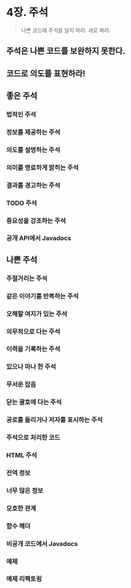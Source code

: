 # 4장. 주석

> 나쁜 코드에 주석을 달지 마라. 새로 짜라.

## 주석은 나쁜 코드를 보완하지 못한다.

## 코드로 의도를 표현하라!

## 좋은 주석

### 법적인 주석

### 정보를 제공하는 주석

### 의도를 설명하는 주석

### 의미를 명료하게 밝히는 주석

### 결과를 경고하는 주석

### TODO 주석

### 중요성을 강조하는 주석

### 공개 API에서 Javadocs

## 나쁜 주석

### 주절거리는 주석

### 같은 이야기를 반복하는 주석

### 오해할 여지가 있는 주석

### 의무적으로 다는 주석

### 이력을 기록하는 주석

### 있으나 마나 한 주석

### 무서운 잡음

### 닫는 괄호에 다는 주석

### 공로를 돌리거나 저자를 표시하는 주석

### 주석으로 처리한 코드

### HTML 주석

### 전역 정보

### 너무 많은 정보

### 모호한 관계

### 함수 헤더

### 비공개 코드에서 Javadocs

### 예제

### 예제 리팩토링
